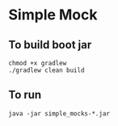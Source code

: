 # Simple Mock

## To build boot jar

```shell
chmod +x gradlew
./gradlew clean build
```

## To run

```shell
java -jar simple_mocks-*.jar
```